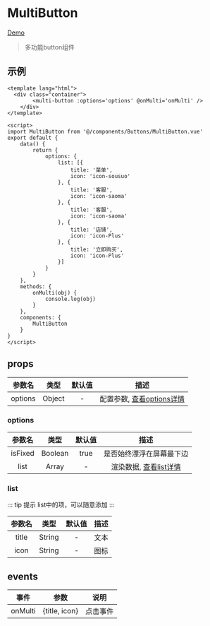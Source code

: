 # MultiButton
[Demo](http://watasi.gitee.io/infozx_api/dist/#/multiButton.html)
> 多功能button组件

## 示例
``` vue{8}
<template lang="html">
  <div class="container">
		<multi-button :options='options' @onMulti='onMulti' />
	</div>
</template>

<script>
import MultiButton from '@/components/Buttons/MultiButton.vue'
export default {
	data() {
		return {
			options: {
				list: [{
					title: '菜单',
					icon: 'icon-sousuo'
				}, {
					title: '客服',
					icon: 'icon-saoma'
				}, {
					title: '客服',
					icon: 'icon-saoma'
				}, {
					title: '店铺',
					icon: 'icon-Plus'
				}, {
					title: '立即购买',
					icon: 'icon-Plus'
				}]
			}
		}
	},
	methods: {
		onMulti(obj) {
			console.log(obj)
		}
	},
	components: {
		MultiButton
	}
}
</script>
```
## props
|参数名|类型|默认值|描述|
|:---:|:---:|:---:|:---:|
|options|Object|-|配置参数, [查看options详情](#options)|

### options
|参数名|类型|默认值|描述|
|:---:|:---:|:---:|:---:|
|isFixed|Boolean|true|是否始终漂浮在屏幕最下边|
|list|Array|-|渲染数据, [查看list详情](#list)|

### list
::: tip 提示
list中的项，可以随意添加
:::

|参数名|类型|默认值|描述|
|:---:|:---:|:---:|:---:|
|title|String|-|文本|
|icon|String|-|图标|

## events
|事件|参数|说明|
|:---:|:---:|:---:|
|onMulti|{title, icon}|点击事件|
